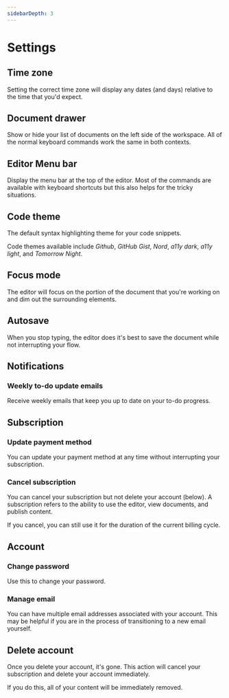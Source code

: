 ```yaml
---
sidebarDepth: 3
---
```


# Settings

## Time zone

Setting the correct time zone will display any dates (and days) relative to the time that you'd expect.

## Document drawer

Show or hide your list of documents on the left side of the workspace. All of the normal keyboard commands work the same in both contexts.

## Editor Menu bar

Display the menu bar at the top of the editor. Most of the commands are available with keyboard shortcuts but this also helps for the tricky situations.

## Code theme

The default syntax highlighting theme for your code snippets.

Code themes available include _Github_, _GitHub Gist_, _Nord_, _a11y dark_, _a11y light_, and _Tomorrow Night_.

## Focus mode

The editor will focus on the portion of the document that you're working on and dim out the surrounding elements.

## Autosave

When you stop typing, the editor does it's best to save the document while not interrupting your flow.

## Notifications

### Weekly to-do update emails

Receive weekly emails that keep you up to date on your to-do progress.

## Subscription

### Update payment method

You can update your payment method at any time without interrupting your subscription.

### Cancel subscription

You can cancel your subscription but not delete your account (below). A subscription refers to the ability to use the editor, view documents, and publish content.

If you cancel, you can still use it for the duration of the current billing cycle.

## Account

### Change password

Use this to change your password.

### Manage email

You can have multiple email addresses associated with your account. This may be helpful if you are in the process of transitioning to a new email yourself.

## Delete account

Once you delete your account, it's gone. This action will cancel your subscription and delete your account immediately.

If you do this, all of your content will be immediately removed.
